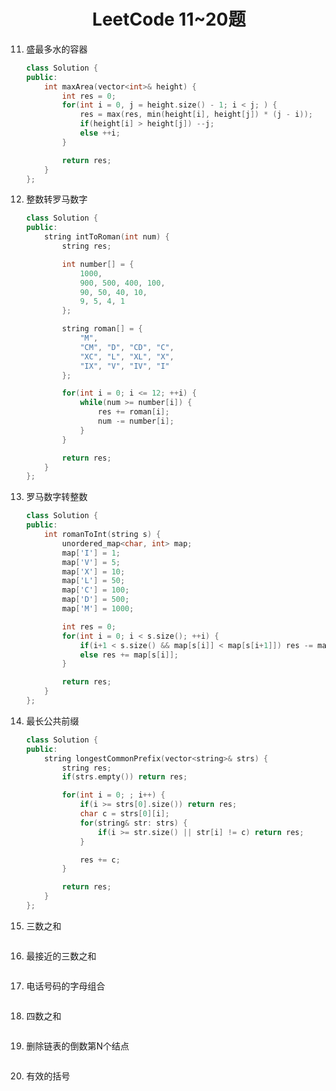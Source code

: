 <center><h1>LeetCode 11~20题</h1></center>

11. 盛最多水的容器

    ```C++
    class Solution {
    public:
        int maxArea(vector<int>& height) {
            int res = 0;
            for(int i = 0, j = height.size() - 1; i < j; ) {
                res = max(res, min(height[i], height[j]) * (j - i));
                if(height[i] > height[j]) --j;
                else ++i;
            }
    
            return res;
        }
    };
    ```

    

12. 整数转罗马数字

    ```c++
    class Solution {
    public:
        string intToRoman(int num) {
            string res;
    
            int number[] = {
                1000,
                900, 500, 400, 100,
                90, 50, 40, 10,
                9, 5, 4, 1
            };
    
            string roman[] = {
                "M",
                "CM", "D", "CD", "C",
                "XC", "L", "XL", "X",
                "IX", "V", "IV", "I"
            };
    
            for(int i = 0; i <= 12; ++i) {
                while(num >= number[i]) {
                    res += roman[i];
                    num -= number[i];
                } 
            }
    
            return res;
        }
    };
    ```

    

13. 罗马数字转整数

    ```C++
    class Solution {
    public:
        int romanToInt(string s) {
            unordered_map<char, int> map;
            map['I'] = 1;
            map['V'] = 5;
            map['X'] = 10;
            map['L'] = 50;
            map['C'] = 100;
            map['D'] = 500;
            map['M'] = 1000;
    
            int res = 0;
            for(int i = 0; i < s.size(); ++i) {
                if(i+1 < s.size() && map[s[i]] < map[s[i+1]]) res -= map[s[i]];
                else res += map[s[i]];
            }
    
            return res;
        }
    };
    ```

    

14. 最长公共前缀

    ```C++
    class Solution {
    public:
        string longestCommonPrefix(vector<string>& strs) {
            string res;
            if(strs.empty()) return res;
    
            for(int i = 0; ; i++) {
                if(i >= strs[0].size()) return res;
                char c = strs[0][i];
                for(string& str: strs) {
                    if(i >= str.size() || str[i] != c) return res;
                }
    
                res += c;
            }
    
            return res;
        }
    };
    ```

    

15. 三数之和

    ```C++
    ```

    

16. 最接近的三数之和

    ```C++
    ```

    

17. 电话号码的字母组合

    ```C++
    ```

    

18. 四数之和

    ```C++
    ```

    

19. 删除链表的倒数第N个结点

    ```C++
    ```

    

20. 有效的括号

    ```C++
    ```

    